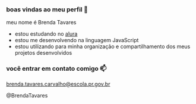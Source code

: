 ### boas vindas ao meu perfil 💙

meu nome é Brenda Tavares 

- estou estudando no [alura](https://www.alura.com.br)
- estou me desenvolvendo na linguagem JavaScript
- estou utilizando para minha organização e compartilhamento dos meus projetos desenvolvidos

### você entrar em contato comigo 📫

 brenda.tavares.carvalho@escola.pr.gov.br
 
@BrendaTavares
